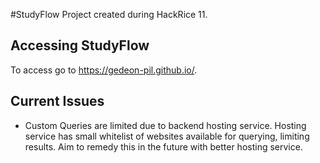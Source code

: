 #StudyFlow
Project created during HackRice 11. 

## Accessing StudyFlow
To access go to <a href="https://gedeon-pil.github.io/">https://gedeon-pil.github.io/.

## Current Issues
- Custom Queries are limited due to backend hosting service. Hosting service has small whitelist of websites available for querying, limiting results. Aim to remedy this in the future with better hosting service.